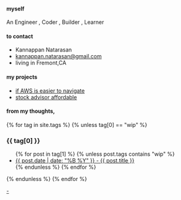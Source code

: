 #### myself 
An Engineer , Coder , Builder , Learner 

#### to contact
- Kannappan Natarasan
- kannappan.natarasan@gmail.com
- living in Fremont,CA

#### my projects

- [if AWS is easier to navigate](https://github.com/knatarasan/cloudskin)
- [stock advisor affordable](https://github.com/knatarasan/zenkove)
#### from my thoughts,
<div>
  {% for tag in site.tags %}
    {% unless tag[0] == "wip" %}
      <h3>{{ tag[0] }}</h3>
      <ul>
        {% for post in tag[1] %}
          {% unless post.tags contains "wip" %}
            <li>
              <a href="{{ post.url }}">{{ post.date | date: "%B %Y" }} - {{ post.title }}</a>
            </li>
          {% endunless %}
        {% endfor %}
      </ul>
    {% endunless %}
  {% endfor %}
</div>

<a href="{{ site.url }}/archive.html">-</a>